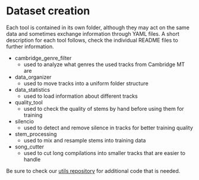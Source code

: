 # Dataset creation

Each tool is contained in its own folder, although they may act on the same data and sometimes exchange information
through YAML files. A short description for each tool follows, check the individual README files to further information.

* cambridge_genre_filter
  * used to analyze what genres the used tracks from Cambridge MT are
* data_organizer
  * used to move tracks into a uniform folder structure
* data_statistics
  * used to load information about different tracks
* quality_tool
  * used to check the quality of stems by hand before using them for training
* silencio
  * used to detect and remove silence in tracks for better training quality
* stem_processing
  * used to mix and resample stems into training data
* song_cutter
  * used to cut long compilations into smaller tracks that are easier to handle
  
Be sure to check our [utils repository](https://github.com/splitstrument/utils) for additional code that is needed.
